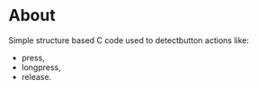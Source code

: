 <p align="center">
  <img>
</p>

# About

Simple structure based C code used to detectbutton actions like:
- press,
- longpress,
- release.



